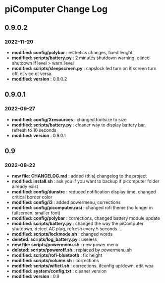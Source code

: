 # piComputer Change Log

## 0.9.0.2
### 2022-11-20

- **modified:   config/polybar** : esthetics changes, fixed lenght
- **modified:   scripts/battery.py** : 2 minutes shutdown warning, cancel shutdown if level > warn_level
- **modified:   scripts/sleepscreen.py** : capslock led turn on if screen turn off, et vice et versa.
- **modified:   version** : 0.9.0.2


## 0.9.0.1
### 2022-09-27

- **modified:   config/Xresources** : changed fontsize to size
- **modified:   scripts/battery.py** : cleaner way to display battery bar, refresh to 10 seconds
- **modified:   version** : 0.9.0.1

## 0.9
### 2022-08-22

- **new file:   CHANGELOG.md** : added (this) changelog to the project
- **modified:   install.sh** : ask you if you want to backup if picomputer folder already exist
- **modified:   config/dunstrc** : reduced notification display time, changed critical border color
- **modified:   config/i3** : added powermenu, corrections
- **modified:   config/picomputer.rasi** : changed rofi theme (no longer in fullscreen, smaller font)
- **modified:   config/polybar** : corrections, changed battery module update
- **modified:   scripts/battery.py** : changed the way the piComputer shutdown, detect AC plug, refresh every 5 seconds...
- **modified:   scripts/lockmode.sh** : changed words
- **deleted:    scripts/log_battery.py** : useless
- **new file:   scripts/powermenu.sh** : new power menu
- **deleted:    scripts/poweroff.sh** : replaced by powermenu.sh
- **modified:   scripts/rofi-bluetooth** : fix height
- **modified:   scripts/volume.sh** : corrections
- **modified:   scripts/wifictl.sh** : corrections, ifconfig up/down, edit wpa
- **modified:   system/config.txt** : cleaner version
- **modified:   version** : 0.9

